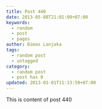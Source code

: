 ```yaml
---
title: Post 440
date: 2013-05-08T21:01:09+07:00
keywords:
  - random
  - post
  - pages
author: Dimas Lanjaka
tags:
  - random post
  - untagged
category:
  - random post
  - post has 0
updated: 2013-01-01T11:13:59+07:00
---
```

This is content of post 440